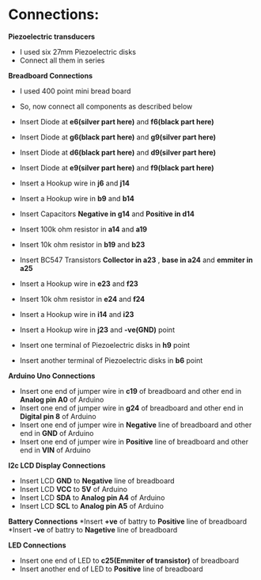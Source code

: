 # Connections:
**Piezoelectric transducers**

* I used six 27mm Piezoelectric disks
* Connect all them in series
  
**Breadboard Connections**
* I used 400 point mini bread board
  
* So, now connect all components as described below

* Insert Diode at **e6(silver part here)** and **f6(black part here)** 
* Insert Diode at **g6(black part here)** and **g9(silver part here)** 
* Insert Diode at **d6(black part here)** and **d9(silver part here)** 
* Insert Diode at **e9(silver part here)** and **f9(black part here)**
* Insert a Hookup wire in **j6** and **j14**
* Insert a Hookup wire in **b9** and **b14**
* Insert Capacitors **Negative in g14** and **Positive in d14**
* Insert 100k ohm resistor in **a14** and **a19**
* Insert 10k ohm resistor in **b19** and **b23**
* Insert BC547 Transistors **Collector in a23** , **base in a24** and **emmiter in a25**
* Insert a Hookup wire in **e23** and **f23**
* Insert 10k ohm resistor in **e24** and **f24**
* Insert a Hookup wire in **i14** and **i23**
* Insert a Hookup wire in **j23** and **-ve(GND)** point
* Insert one terminal of Piezoelectric disks in **h9** point
* Insert another terminal of Piezoelectric disks in **b6** point

**Arduino Uno Connections**
* Insert one end of jumper wire in **c19** of breadboard and other end in **Analog pin A0** of Arduino
* Insert one end of jumper wire in **g24** of breadboard and other end in **Digital pin 8** of Arduino
* Insert one end of jumper wire in **Negative** line of breadboard and other end in **GND** of Arduino
* Insert one end of jumper wire in **Positive** line of breadboard and other end in **VIN** of Arduino

**I2c LCD Display Connections**
* Insert LCD **GND** to **Negative** line of breadboard
* Insert LCD **VCC** to **5V** of Arduino
* Insert LCD **SDA** to **Analog pin A4** of Arduino
* Insert LCD **SCL** to **Analog pin A5** of Arduino

**Battery Connections**
*Insert **+ve** of battry to **Positive** line of breadboard
*Insert **-ve** of battry to **Nagetive** line of breadboard

**LED Connections**
* Insert one end of LED to **c25(Emmiter of transistor)** of breadboard
* Insert another end of LED to **Positive** line of breadboard
